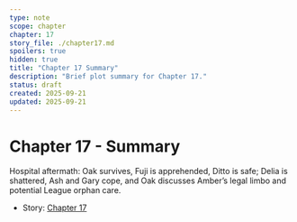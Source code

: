 ```yaml
---
type: note
scope: chapter
chapter: 17
story_file: ./chapter17.md
spoilers: true
hidden: true
title: "Chapter 17 Summary"
description: "Brief plot summary for Chapter 17."
status: draft
created: 2025-09-21
updated: 2025-09-21
---
```


# Chapter 17 - Summary

Hospital aftermath: Oak survives, Fuji is apprehended, Ditto is safe; Delia is shattered, Ash and Gary cope, and Oak discusses Amber’s legal limbo and potential League orphan care.

- Story: [Chapter 17](./chapter17.md)


